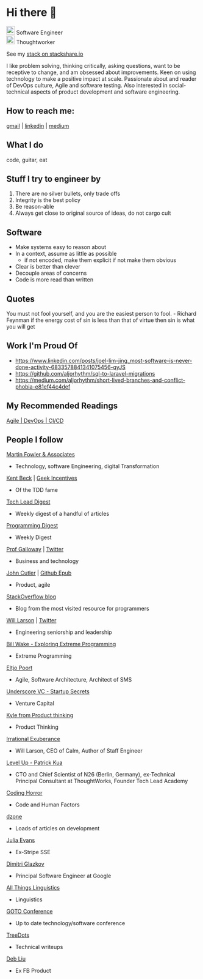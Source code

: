 # Hi there 👋

<img src="https://cdn2.iconfinder.com/data/icons/font-awesome/1792/code-512.png" width="22" height="22"> Software Engineer  
<img src="https://user-images.githubusercontent.com/1833207/148339536-f668dbe3-229c-42b2-9ceb-2e02d67b2aa3.png" width="22" height="22">  Thoughtworker   

See my [stack on stackshare.io](https://stackshare.io/aljorhythm)

I like problem solving, thinking critically, asking questions, want to be receptive to change, and am obsessed about improvements. Keen on using technology to make a positive impact at scale. Passionate about and reader of DevOps culture, Agile and software testing. Also interested in social-technical aspects of product development and software engineering.

## How to reach me:

<a href='mailto:103879u@gmail.com'>gmail</a> | <a href='https://www.linkedin.com/in/joel-lim-jing/'>linkedin</a> | <a href='https://medium.com/aljorhythm'>medium</a>

## What I do

code, guitar, eat

## Stuff I try to engineer by

1. There are no silver bullets, only trade offs
2. Integrity is the best policy
3. Be reason-able
4. Always get close to original source of ideas, do not cargo cult

## Software

- Make systems easy to reason about
- In a context, assume as little as possible
  - if not encoded, make them explicit if not make them obvious
- Clear is better than clever
- Decouple areas of concerns
- Code is more read than written

## Quotes

You must not fool yourself, and you are the easiest person to fool.  - Richard Feynman
if the energy cost of sin is less than that of virtue then sin is what you will get
## Work I'm Proud Of

- https://www.linkedin.com/posts/joel-lim-jing_most-software-is-never-done-activity-6833578841341075456-qyJS
- https://github.com/aljorhythm/sql-to-laravel-migrations
- https://medium.com/aljorhythm/short-lived-branches-and-conflict-phobia-e81ef44c4def

## My Recommended Readings

[Agile | DevOps | CI/CD](gists/agile.md)

## People I follow

[Martin Fowler & Associates](https://martinfowler.com/)
- Technology, software Engineering, digital Transformation

[Kent Beck](https://en.wikipedia.org/wiki/Kent_Beck) | [Geek Incentives](https://geekincentives.substack.com/)
- Of the TDD fame

[Tech Lead Digest](techleaddigest.net)
- Weekly digest of a handful of articles

[Programming Digest](https://programmingdigest.net/)
- Weekly Digest

[Prof Galloway](https://www.profgalloway.com/) | [Twitter](https://twitter.com/profgalloway)
- Business and technology

[John Cutler](https://cutlefish.substack.com) | [Github Epub](https://johnpcutler.github.io/tbm2020/)
- Product, agile

[StackOverflow blog](https://stackoverflow.blog/)
- Blog from the most visited resource for programmers

[Will Larson](https://lethain.com) | [Twitter](https://twitter.com/lethain)
- Engineering seniorship and leadership

[Bill Wake - Exploring Extreme Programming](https://xp123.com)
- Extreme Programming

[Eltjo Poort](https://eltjopoort.nl/posts/feed/)
- Agile, Software Architecture, Architect of SMS

[Underscore VC - Startup Secrets](https://underscore.vc/startupsecrets/)
- Venture Capital

[Kyle from Product thinking](https://www.productthinking.cc/)
- Product Thinking

[Irrational Exuberance](https://lethain.com/about/)
- Will Larson, CEO of Calm, Author of Staff Engineer

[Level Up - Patrick Kua](https://levelup.patkua.com/)
- CTO and Chief Scientist of N26 (Berlin, Germany), ex-Technical Principal Consultant at ThoughtWorks, Founder Tech Lead Academy

[Coding Horror](https://blog.codinghorror.com/)
- Code and Human Factors

[dzone](https://www.mailing.dzone.com/view.html?x=a62e&m=hej&mc=b&s=bSZF&u=f&z=ofWBm1T&pt=view)
- Loads of articles on development

[Julia Evans](https://jvns.ca/blog/good-questions/)
- Ex-Stripe SSE

[Dimitri Glazkov](https://glazkov.com/)
- Principal Software Engineer at Google

[All Things Linguistics](https://allthingslinguistic.com)
- Linguistics

[GOTO Conference](https://www.youtube.com/c/GotoConferences/videos)
- Up to date technology/software conference

[TreeDots](https://threedots.tech/)
- Technical writeups

[Deb Liu](https://debliu.substack.com)
- Ex FB Product